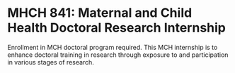 # MHCH 841: Maternal and Child Health Doctoral Research Internship

Enrollment in MCH doctoral program required. This MCH internship is to enhance doctoral training in research through exposure to and participation in various stages of research.